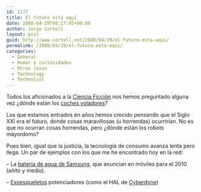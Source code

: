 ```yaml
---
id: 1177
title: El futuro está aquí
date: 2008-04-29T08:17:01+00:00
author: Jorge Cortell
layout: post
guid: http://www.cortell.net/2008/04/29/el-futuro-esta-aqui/
permalink: /2008/04/29/el-futuro-esta-aqui/
categories:
  - General
  - Humor y curiosidades
  - Otras cosas
  - Technology
  - Technolust
---
```

Todos los aficionados a la <a href="http://www.neoteo.com/predicciones-de-la-ciencia-ficcion-puede-la.neo" title="predicciones de la Cinecia Ficción" target="_blank">Ciencia Ficción</a> nos hemos preguntado alguna vez ¿dónde están los <a href="http://www.neoteo.com/coches-voladores-para-cuando.neo" title="coches voladores para cuando" target="_blank">coches voladores</a>?

Los que estamos entrados en años hemos crecido pensando que el Siglo XXI era el futuro, donde cosas maravillosas (u horrendas) ocurrirían. No es que no ocurran cosas horrendas, pero ¿dónde están los robots mayordomo?

Pues bien, igual que la justicia, la tecnología de consumo avanza lenta pero llega. Un par de ejemplos con los que me he encontrado hoy en la red:

&#8211; La <a href="http://www.neoteo.com/samsung-y-su-bateria-de-agua.neo" title="Noticia en NeoTeo" target="_blank">batería de agua de Samsung</a>, que anuncian en móviles para el 2010 (añito y medio).

&#8211; <a href="http://www.neoteo.com/tag/Exoesqueleto.neo" title="NeoTeo" target="_blank">Exoesqueletos</a> potenciadores (como el HAL de <a href="http://www.cyberdyne.jp/English/index.html" title="Cyberdyne" target="_blank">Cyberdyne</a>)